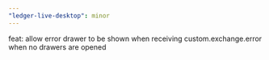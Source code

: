 ```yaml
---
"ledger-live-desktop": minor
---
```


feat: allow error drawer to be shown when receiving custom.exchange.error when no drawers are opened
